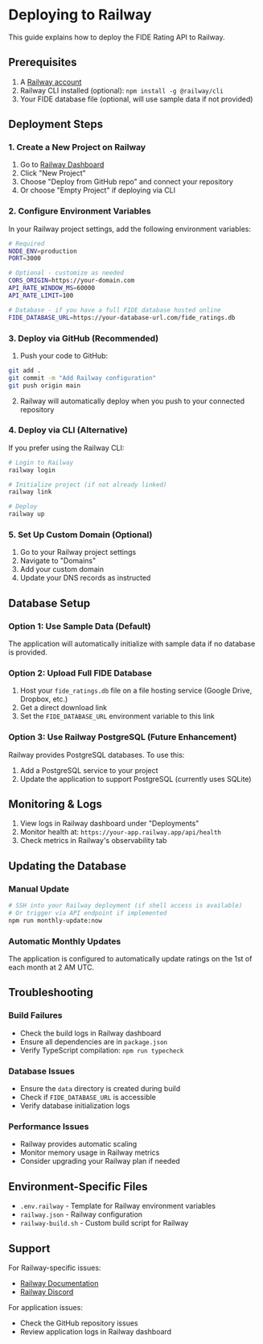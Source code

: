 # Deploying to Railway

This guide explains how to deploy the FIDE Rating API to Railway.

## Prerequisites

1. A [Railway account](https://railway.app)
2. Railway CLI installed (optional): `npm install -g @railway/cli`
3. Your FIDE database file (optional, will use sample data if not provided)

## Deployment Steps

### 1. Create a New Project on Railway

1. Go to [Railway Dashboard](https://railway.app/dashboard)
2. Click "New Project"
3. Choose "Deploy from GitHub repo" and connect your repository
4. Or choose "Empty Project" if deploying via CLI

### 2. Configure Environment Variables

In your Railway project settings, add the following environment variables:

```bash
# Required
NODE_ENV=production
PORT=3000

# Optional - customize as needed
CORS_ORIGIN=https://your-domain.com
API_RATE_WINDOW_MS=60000
API_RATE_LIMIT=100

# Database - if you have a full FIDE database hosted online
FIDE_DATABASE_URL=https://your-database-url.com/fide_ratings.db
```

### 3. Deploy via GitHub (Recommended)

1. Push your code to GitHub:
```bash
git add .
git commit -m "Add Railway configuration"
git push origin main
```

2. Railway will automatically deploy when you push to your connected repository

### 4. Deploy via CLI (Alternative)

If you prefer using the Railway CLI:

```bash
# Login to Railway
railway login

# Initialize project (if not already linked)
railway link

# Deploy
railway up
```

### 5. Set Up Custom Domain (Optional)

1. Go to your Railway project settings
2. Navigate to "Domains"
3. Add your custom domain
4. Update your DNS records as instructed

## Database Setup

### Option 1: Use Sample Data (Default)
The application will automatically initialize with sample data if no database is provided.

### Option 2: Upload Full FIDE Database
1. Host your `fide_ratings.db` file on a file hosting service (Google Drive, Dropbox, etc.)
2. Get a direct download link
3. Set the `FIDE_DATABASE_URL` environment variable to this link

### Option 3: Use Railway PostgreSQL (Future Enhancement)
Railway provides PostgreSQL databases. To use this:
1. Add a PostgreSQL service to your project
2. Update the application to support PostgreSQL (currently uses SQLite)

## Monitoring & Logs

1. View logs in Railway dashboard under "Deployments"
2. Monitor health at: `https://your-app.railway.app/api/health`
3. Check metrics in Railway's observability tab

## Updating the Database

### Manual Update
```bash
# SSH into your Railway deployment (if shell access is available)
# Or trigger via API endpoint if implemented
npm run monthly-update:now
```

### Automatic Monthly Updates
The application is configured to automatically update ratings on the 1st of each month at 2 AM UTC.

## Troubleshooting

### Build Failures
- Check the build logs in Railway dashboard
- Ensure all dependencies are in `package.json`
- Verify TypeScript compilation: `npm run typecheck`

### Database Issues
- Ensure the `data` directory is created during build
- Check if `FIDE_DATABASE_URL` is accessible
- Verify database initialization logs

### Performance Issues
- Railway provides automatic scaling
- Monitor memory usage in Railway metrics
- Consider upgrading your Railway plan if needed

## Environment-Specific Files

- `.env.railway` - Template for Railway environment variables
- `railway.json` - Railway configuration
- `railway-build.sh` - Custom build script for Railway

## Support

For Railway-specific issues:
- [Railway Documentation](https://docs.railway.app)
- [Railway Discord](https://discord.gg/railway)

For application issues:
- Check the GitHub repository issues
- Review application logs in Railway dashboard